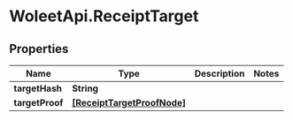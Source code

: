 # WoleetApi.ReceiptTarget

## Properties
Name | Type | Description | Notes
------------ | ------------- | ------------- | -------------
**targetHash** | **String** |  | 
**targetProof** | [**[ReceiptTargetProofNode]**](ReceiptTargetProofNode.md) |  | 


